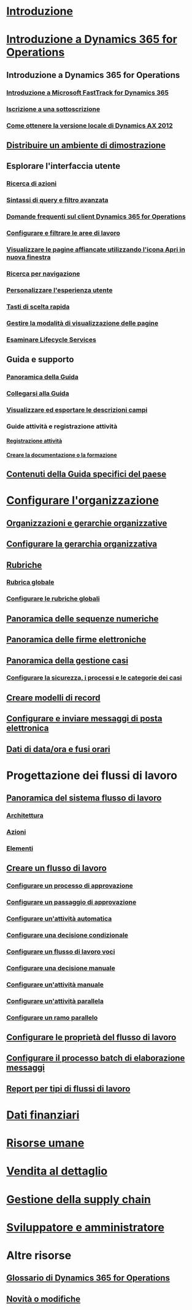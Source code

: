 # [Introduzione](index.md)

# [Introduzione a Dynamics 365 for Operations](get-started/onboarding-home.md)
## Introduzione a Dynamics 365 for Operations
### [Introduzione a Microsoft FastTrack for Dynamics 365](get-started/fasttrack-dynamics-365-overview.md)
### [Iscrizione a una sottoscrizione](/dynamics365/operations/dev-itpro/dev-tools/sign-up-preview-subscription?toc=/dynamics365/operations/toc.json)
### [Come ottenere la versione locale di Dynamics AX 2012](/dynamics365/operations/dev-itpro/deployment/csp-download-customersource?toc=/dynamics365/operations/toc.json)
## [Distribuire un ambiente di dimostrazione](/dynamics365/operations/dev-itpro/deployment/deploy-demo-environment?toc=/dynamics365/operations/toc.json)

## Esplorare l'interfaccia utente
### [Ricerca di azioni](get-started/action-search.md)
### [Sintassi di query e filtro avanzata](get-started/advanced-filtering-query-options.md)
### [Domande frequenti sul client Dynamics 365 for Operations](get-started/client-faq.md)
### [Configurare e filtrare le aree di lavoro](get-started/configure-filter-workspaces.md)
### [Visualizzare le pagine affiancate utilizzando l'icona Apri in nuova finestra](get-started/display-pages-side-by-side.md)
### [Ricerca per navigazione](get-started/navigation-search.md)
### [Personalizzare l'esperienza utente](get-started/personalize-user-experience.md)
### [Tasti di scelta rapida](get-started/shortcut-keys.md)
### [Gestire la modalità di visualizzazione delle pagine](get-started/window-management.md)
### [Esaminare Lifecycle Services](/dynamics365/operations/dev-itpro/lifecycle-services/lcs-works-lcs?toc=/dynamics365/operations/toc.json)

## Guida e supporto
### [Panoramica della Guida](/dynamics365/operations/dev-itpro/get-started/help-overview?toc=/dynamics365/operations/toc.json)
### [Collegarsi alla Guida](/dynamics365/operations/dev-itpro/get-started/help-connect?toc=/dynamics365/operations/toc.json)
### [Visualizzare ed esportare le descrizioni campi](get-started/view-export-field-descriptions.md)

### Guide attività e registrazione attività
#### [Registrazione attività](/dynamics365/operations/dev-itpro/user-interface/task-recorder?toc=/dynamics365/operations/toc.json)
#### [Creare la documentazione o la formazione](/dynamics365/operations/dev-itpro/user-interface/task-recorder?toc=/dynamics365/operations/toc.json)

## [Contenuti della Guida specifici del paese](/dynamics365/operations/dev-itpro/lcs-solutions/country-region?toc=/dynamics365/operations/toc.json)

# [Configurare l'organizzazione](organization-administration/organization-administration-home-page.md)
## [Organizzazioni e gerarchie organizzative](organization-administration/organizations-organizational-hierarchies.md)
## [Configurare la gerarchia organizzativa](organization-administration/plan-organizational-hierarchy.md)
## [Rubriche](organization-administration/qa-address-books.md)
### [Rubrica globale](organization-administration/overview-global-address-book.md)
### [Configurare le rubriche globali](organization-administration/plan-configuration-global-address-book-additional-address-books.md)
## [Panoramica delle sequenze numeriche](organization-administration/number-sequence-overview.md)
## [Panoramica delle firme elettroniche](organization-administration/electronic-signature-overview.md)
## [Panoramica della gestione casi](organization-administration/cases.md)
### [Configurare la sicurezza, i processi e le categorie dei casi](organization-administration/plan-case-management.md)
## [Creare modelli di record](organization-administration/record-templates.md)
## [Configurare e inviare messaggi di posta elettronica](organization-administration/configure-email.md)
## [Dati di data/ora e fusi orari](organization-administration/date-time-zones.md)

# Progettazione dei flussi di lavoro
## [Panoramica del sistema flusso di lavoro](organization-administration/overview-workflow-system.md)
### [Architettura](organization-administration/workflow-system-architecture.md)
### [Azioni](organization-administration/workflow-actions.md)
### [Elementi](organization-administration/workflow-elements.md)
## [Creare un flusso di lavoro](organization-administration/create-workflow.md)
### [Configurare un processo di approvazione](organization-administration/configure-approval-process-workflow.md)
### [Configurare un passaggio di approvazione](organization-administration/configure-approval-step-workflow.md)
### [Configurare un'attività automatica](organization-administration/configure-automated-task-workflow.md)
### [Configurare una decisione condizionale](organization-administration/configure-conditional-decision-workflow.md)
### [Configurare un flusso di lavoro voci](organization-administration/configure-line-item-workflow.md)
### [Configurare una decisione manuale](organization-administration/configure-manual-decision-workflow.md)
### [Configurare un'attività manuale](organization-administration/configure-manual-task-workflow.md)
### [Configurare un'attività parallela](organization-administration/configure-parallel-activity-workflow.md)
### [Configurare un ramo parallelo](organization-administration/configure-parallel-branch-workflow.md)
## [Configurare le proprietà del flusso di lavoro](organization-administration/configure-workflow-properties.md)
## [Configurare il processo batch di elaborazione messaggi](organization-administration/workflow-batch-job-critical.md)
## [Report per tipi di flussi di lavoro](organization-administration/workflow-types-report.md)

# [Dati finanziari](/dynamics365/operations/financials/index)

# [Risorse umane](/dynamics365/operations/human-resources/index)

# [Vendita al dettaglio](/dynamics365/operations/retail/index)

# [Gestione della supply chain](/dynamics365/operations/supply-chain/index)

# [Sviluppatore e amministratore](/dynamics365/operations/dev-itpro/index)

# Altre risorse
## [Glossario di Dynamics 365 for Operations](get-started/glossary.md)
## [Novità o modifiche](/dynamics365/operations/dev-itpro/get-started/whats-new-changed?toc=/dynamics365/operations/toc.json)

